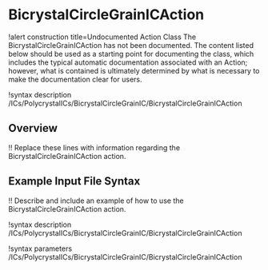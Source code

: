 # BicrystalCircleGrainICAction

!alert construction title=Undocumented Action Class
The BicrystalCircleGrainICAction has not been documented. The content listed below should be used as a starting point for
documenting the class, which includes the typical automatic documentation associated with an Action;
however, what is contained is ultimately determined by what is necessary to make the documentation
clear for users.

!syntax description /ICs/PolycrystalICs/BicrystalCircleGrainIC/BicrystalCircleGrainICAction

## Overview

!! Replace these lines with information regarding the BicrystalCircleGrainICAction action.

## Example Input File Syntax

!! Describe and include an example of how to use the BicrystalCircleGrainICAction action.

!syntax description /ICs/PolycrystalICs/BicrystalCircleGrainIC/BicrystalCircleGrainICAction

!syntax parameters /ICs/PolycrystalICs/BicrystalCircleGrainIC/BicrystalCircleGrainICAction

